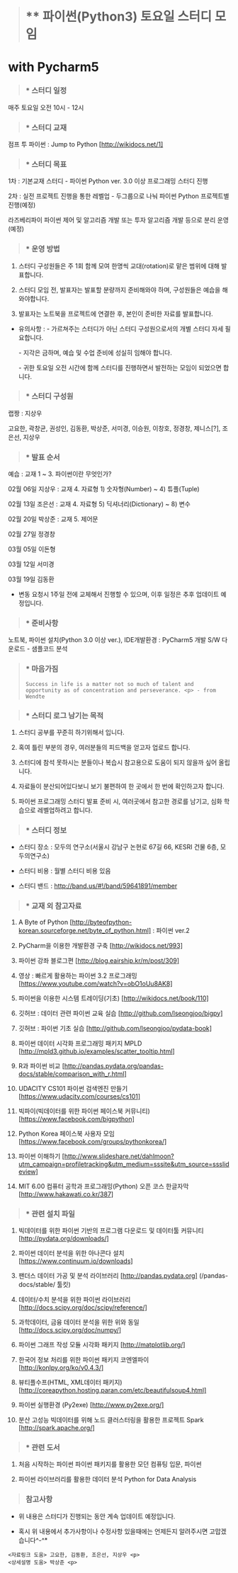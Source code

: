 > # ** 파이썬(Python3) 토요일 스터디 모임 
  # with Pycharm5 
> ###  * 스터디 일정   
   매주 토요일 오전 10시 - 12시 

> ###  * 스터디 교재  
   점프 투 파이썬 : Jump to Python [http://wikidocs.net/1]

> ###  * 스터디 목표
   <p> 
   1차 : 기본교재 스터디 - 파이썬 Python ver. 3.0 이상 프로그래밍 스터디 진행<p>
   2차 : 실전 프로젝트 진행을 통한 레벨업 - 두그룹으로 나눠 파이썬 Python 프로젝트별 진행(예정)<p>
         라즈베리파이 파이썬 제어 및 알고리즘 개발 또는 투자 알고리즘 개발 등으로 분리 운영(예정)<p> 

> ### * 운영 방법
   1) 스터디 구성원들은 주 1회 함께 모여 한명씩 교대(rotation)로 맡은 범위에 대해 발표합니다. <p>
   2) 스터디 모임 전, 발표자는 발표할 분량까지 준비해와야 하며, 구성원들은 예습을 해와야합니다. <p>
   3) 발표자는 노트북을 프로젝트에 연결한 후, 본인이 준비한 자료를 발표합니다. <p>
   * 유의사항 : - 가르쳐주는 스터디가 아닌 스터디 구성원으로서의 개별 스터디 자세 필요합니다. <p>
                     - 지각은 금하며, 예습 및 수업 준비에 성실히 임해야 합니다. <p>
                     - 귀한 토요일 오전 시간에 함께 스터디를 진행하면서 발전하는 모임이 되었으면 합니다. <p>

> ### * 스터디 구성원 
   랩짱 : 지상우 <p>
   고요한, 곽창균, 권성인, 김동환, 박상준, 서미경, 이승원, 이창호, 정경창, 제니스[?], 조은선, 지상우  <p>

> ### * 발표 순서
   예습 : 교재 1 ~ 3. 파이썬이란 무엇인가? <p>
   02월 06일 지상우 : 교재 4. 자료형 1) 숫자형(Number) ~ 4) 튜플(Tuple)  <p>
   02월 13일 조은선 : 교재 4. 자료형 5) 딕셔너리(Dictionary) ~ 8) 변수 <p>
   02월 20일 박상준 : 교재 5. 제어문  <p>
   02월 27일 정경창<p>
   03월 05일 이돈형<p>
   03월 12일 서미경<p>
   03월 19일 김동환 <p>
   * 변동 요청시 1주일 전에 교체해서 진행할 수 있으며, 이후 일정은 추후 업데이트 예정입니다. <p>

> ### * 준비사항
   노트북, 파이썬 설치(Python 3.0 이상 ver.), IDE개발환경 : PyCharm5 개발 S/W 다운로드 - 샘플코드 분석 <p>

> ### * 마음가짐 
>  `Success in life is a matter not so much of talent and opportunity as of concentration and perseverance. <p> - from Wendte`

> ### * 스터디 로그 남기는 목적 
   1) 스터디 공부를 꾸준히 하기위해서 입니다. <p>
   2) 혹여 틀린 부분의 경우, 여러분들의 피드백을 얻고자 업로드 합니다. <p>
   3) 스터디에 참석 못하시는 분들이나 복습시 참고용으로 도움이 되지 않을까 싶어 올립니다. <p>
   4) 자료들이 분산되어있다보니 보기 불편하여 한 곳에서 한 번에 확인하고자 합니다. <p>
   5) 파이썬 프로그래밍 스터디 발표 준비 시, 여러곳에서 참고한 경로를 남기고, 심화 학습으로 레벨업하려고 합니다. <p>

> ###  * 스터디 정보 
  - 스터디 장소 : 모두의 연구소(서울시 강남구 논현로 67길 66, KESRI 건물 6층, 모두의연구소)<p>
  - 스터디 비용 : 월별 스터디 비용 있음  <p>
  - 스터디 밴드 : http://band.us/#!/band/59641891/member <p>

> ### * 교재 외 참고자료 
   1) A Byte of Python [http://byteofpython-korean.sourceforge.net/byte_of_python.html] : 파이썬 ver.2 <p>
   2) PyCharm을 이용한 개발환경 구축 [http://wikidocs.net/993]<p>
   3) 파이썬 강좌 블로그편 [http://blog.eairship.kr/m/post/309] <p>
   4) 영상 : 빠르게 활용하는 파이썬 3.2 프로그래밍 [https://www.youtube.com/watch?v=obO1oUu8AK8]<p>
   5) 파이썬을 이용한 시스템 트레이딩(기초) [http://wikidocs.net/book/110]<p>
   6) 깃허브 : 데이터 관련 파이썬 교육 실습 [http://github.com/lseongjoo/bigpy]<p>
   7) 깃허브 : 파이썬 기초 실습 [http://github.com/lseongjoo/pydata-book]<p>
   8) 파이썬 데이터 시각화 프로그래밍 패키지 MPLD [http://mpld3.github.io/examples/scatter_tooltip.html]<p>
   9) R과 파이썬 비교 [http://pandas.pydata.org/pandas-docs/stable/comparison_with_r.html]<p>
  10) UDACITY CS101 파이썬 검색엔진 만들기 [https://www.udacity.com/courses/cs101]<p>
  11) 빅파이(빅데이터를 위한 파이썬 페이스북 커뮤니티) [https://www.facebook.com/bigpython]<p>
  12) Python Korea 페이스북 사용자 모임 [https://www.facebook.com/groups/pythonkorea/]<p>
  13) 파이썬 이해하기 [http://www.slideshare.net/dahlmoon?utm_campaign=profiletracking&utm_medium=sssite&utm_source=ssslideview]<p>
  14) MIT 6.00 컴퓨터 공학과 프로그래밍(Python) 오픈 코스 한글자막 [http://www.hakawati.co.kr/387]<p>

> ### * 관련 설치 파일 
   1) 빅데이터를 위한 파이썬 기반의 프로그램 다운로드 및 데이터툴 커뮤니티 [http://pydata.org/downloads/]<p>
   2) 파이썬 데이터 분석을 위한 아나콘다 설치 [https://www.continuum.io/downloads]<p>
   3) 팬더스 데이터 가공 및 분석 라이브러리 [http://pandas.pydata.org] (/pandas-docs/stable/ 툴킷)<p>
   4) 데이터/수치 분석을 위한 파이썬 라이브러리 [http://docs.scipy.org/doc/scipy/reference/]<p>
   5) 과학데이터, 금융 데이터 분석을 위한 위와 동일 [http://docs.scipy.org/doc/numpy/]<p>
   6) 파이썬 그래프 작성 모듈 시각화 패키지 [http://matplotlib.org/]<p>
   7) 한국어 정보 처리를 위한 파이썬 패키지 코엔엘파이 [http://konlpy.org/ko/v0.4.3/]<p>
   8) 뷰티플수프(HTML, XML데이터 패키지)[http://coreapython.hosting.paran.com/etc/beautifulsoup4.html]<p>
   9) 파이썬 실행환경 (Py2exe) [http://www.py2exe.org/]<p>
   10) 분산 고성능 빅데이터를 위해 노드 클러스터링을 활용한 프로젝트 Spark [http://spark.apache.org/]<p>

> ### * 관련 도서 
   1) 처음 시작하는 파이썬 파이썬 패키지를 활용한 모던 컴퓨팅 입문, 파이썬 <p>
   2) 파이썬 라이브러리를 활용한 데이터 분석 Python for Data Analysis <p>



> ### 참고사항<p>
   - 위 내용은 스터디가 진행되는 동안 계속 업데이트 예정입니다. <p>
   - 혹시 위 내용에서 추가사항이나 수정사항 있을때에는 언제든지 알려주시면 고맙겠습니다^-^* <p>
   
    <자료링크 도움> 고요한, 김동환, 조은선, 지상우 <p>
    <상세설명 도움> 박상준 <p>
